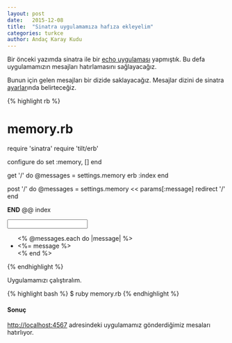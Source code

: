 ```yaml
---
layout: post
date:   2015-12-08
title:  "Sinatra uygulamamıza hafıza ekleyelim"
categories: turkce
author: Andaç Karay Kudu
---
```


Bir önceki yazımda sinatra ile bir [echo uygulaması](/turkce/sinatra-ile-echo-uygulamasi-yapalim.html)
yapmıştık. Bu defa uygulamamızın mesajları hatırlamasını sağlayacağız.

Bunun için gelen mesajları bir dizide saklayacağız. Mesajlar dizini de
sinatra [ayarlar](http://www.sinatrarb.com/intro.html#Configuration)ında
belirteceğiz.

{% highlight rb %}
# memory.rb
require 'sinatra'
require 'tilt/erb'

configure do
  set :memory, []
end

get '/' do
  @messages = settings.memory
  erb :index
end

post '/' do
  @messages = settings.memory << params[:message]
  redirect '/'
end

__END__
@@ index
<!DOCTYPE html>
<html>
  <head>
    <title>messages</title>
  </head>
  <body>
    <form method="POST">
      <input type="text" name="message">
    </form>
    <p>
      <ul>
        <% @messages.each do |message|  %>
          <li><%= message %></li>
        <% end %>
      </UL>
    </p>
  </body>
</html>
{% endhighlight %}

Uygulamamızı çalıştıralım.

{% highlight bash %}
$ ruby memory.rb
{% endhighlight %}

#### Sonuç

[http://localhost:4567](http://localhost:4567) adresindeki uygulamamız
gönderdiğimiz mesaları hatırlıyor.
